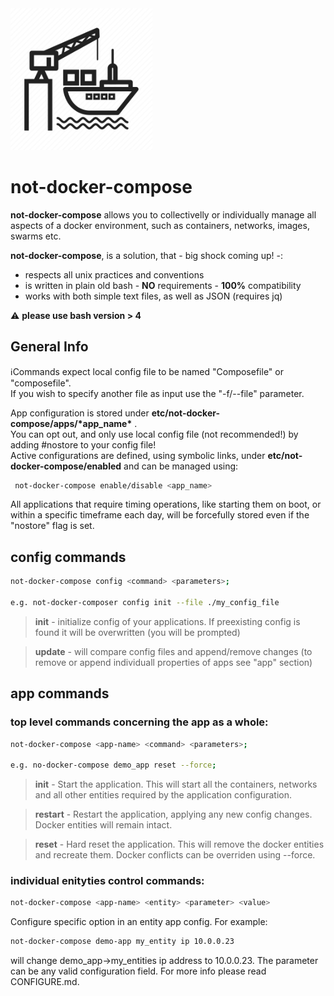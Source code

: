 <img src="./5133_-_Delivery_via_Shipping-512.png" width="45%"/>

# not-docker-compose

<b>not-docker-compose</b> allows you to collectivelly or individually manage all aspects of a docker environment, such as containers, networks, images, swarms etc.

<b>not-docker-compose</b>, is a solution, that - big shock coming up! -:
- respects all unix practices and conventions
- is written in plain old bash - <b>NO</b> requirements - <b>100%</b> compatibility
- works with both simple text files, as well as JSON (requires jq) 

:warning: <b>please use bash version > 4</b>

## General Info

:information_source:Commands expect local config file to be named "Composefile" or "composefile".  
If you wish to specify another file as input use the "-f/--file" parameter. 

App configuration is stored under <b>etc/not-docker-compose/apps/\*app_name*</b> .  
You can opt out, and only use local config file (not recommended!) by adding #nostore to your config file!  
Active configurations are defined, using symbolic links, under <b>etc/not-docker-compose/enabled</b> and can be managed using:

```bash
 not-docker-compose enable/disable <app_name>
```

All applications that require timing operations, like starting them on boot, or within a specific timeframe each day, will be forcefully stored even if the "nostore" flag is set.
## config commands

```bash
not-docker-compose config <command> <parameters>;

e.g. not-docker-composer config init --file ./my_config_file
```

> <b>init</b> - initialize config of your applications. If preexisting config is found it will be overwritten (you will be prompted)

> <b>update</b> - will compare config files and append/remove changes (to remove or append individuall properties of apps see "app" section)

## app commands


### top level commands concerning the app as a whole:
```bash
not-docker-compose <app-name> <command> <parameters>;

e.g. no-docker-compose demo_app reset --force;
```

> <b>init</b> - Start the application. This will start all the containers, networks and all other entities required by the application configuration.

> <b>restart</b> - Restart the application, applying any new config changes. Docker entities will remain intact.

> <b>reset</b> - Hard reset the application. This will remove the docker entities and recreate them. Docker conflicts can be overriden using --force.

### individual enityties control commands:
```bash
not-docker-compose <app-name> <entity> <parameter> <value>
```

Configure specific option in an entity app config. For example:

```bash
not-docker-compose demo-app my_entity ip 10.0.0.23
```

will change demo_app->my_entities ip address to 10.0.0.23.
The parameter can be any valid configuration field. For more info please read CONFIGURE.md.
